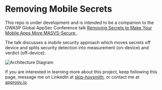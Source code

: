 # Removing Mobile Secrets

This repo is under development and is intended to be a companion to the OWASP Global AppSec Conference talk [Removing Secrets to Make Your Mobile Apps More MASVS-Secure
](https://sched.co/1FWg8).

The talk discusses a mobile security approach which moves secrets off device and splits security detection into measurement (on-device) and verdict (off-device):

![Architecture Diagram](../images/arch.png)

If you are interested in learning more about this project, keep following this page, message me on LinkedIn at [skip-hovsmith](https://www.linkedin.com/in/skip-hovsmith/), or contact me at [approov.io](https://approov.io/contact/).
